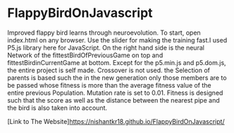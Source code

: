 # FlappyBirdOnJavascript
Improved flappy bird learns through neuroevolution.
To start, open index.html on any browser. Use the slider for making the training fast.I used P5.js library here for JavaScript. On the right hand side is the neural Network of the fittestBirdOfPreviousGame on top and fittestBirdinCurrentGame at bottom.
Except for the p5.min.js and p5.dom.js, the entire project is self made.
Crossover is not used.
the Selection of parents is based such the in the new generation only those members are to be passed whose fitness is more than the average fitness value of the entire previous Population.
Mutation rate is set to 0.01.
Fitness is designed such that the score as well as the distance between the nearest pipe and the bird is also taken into account.

[Link to The Website]https://nishantkr18.github.io/FlappyBirdOnJavascript/
